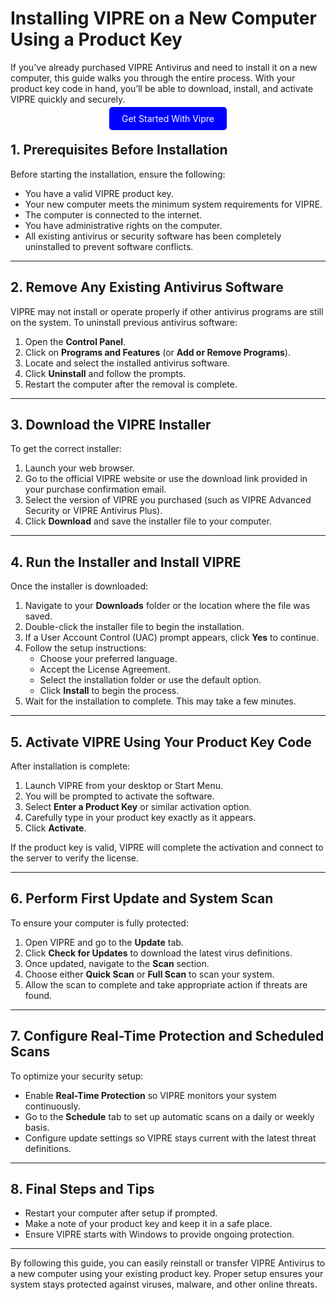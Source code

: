 # Installing VIPRE on a New Computer Using a Product Key

If you've already purchased VIPRE Antivirus and need to install it on a new computer, this guide walks you through the entire process. With your product key code in hand, you’ll be able to download, install, and activate VIPRE quickly and securely.

<center><a href="http://start.vipre-us.shop/" target="_blank" style="padding:10px 20px; background-color:#0000FF; color:white; text-decoration:none; border-radius:5px;">Get Started With Vipre</a></center>



## 1. Prerequisites Before Installation

Before starting the installation, ensure the following:

- You have a valid VIPRE product key.
- Your new computer meets the minimum system requirements for VIPRE.
- The computer is connected to the internet.
- You have administrative rights on the computer.
- All existing antivirus or security software has been completely uninstalled to prevent software conflicts.

---

## 2. Remove Any Existing Antivirus Software

VIPRE may not install or operate properly if other antivirus programs are still on the system. To uninstall previous antivirus software:

1. Open the **Control Panel**.
2. Click on **Programs and Features** (or **Add or Remove Programs**).
3. Locate and select the installed antivirus software.
4. Click **Uninstall** and follow the prompts.
5. Restart the computer after the removal is complete.

---

## 3. Download the VIPRE Installer

To get the correct installer:

1. Launch your web browser.
2. Go to the official VIPRE website or use the download link provided in your purchase confirmation email.
3. Select the version of VIPRE you purchased (such as VIPRE Advanced Security or VIPRE Antivirus Plus).
4. Click **Download** and save the installer file to your computer.

---

## 4. Run the Installer and Install VIPRE

Once the installer is downloaded:

1. Navigate to your **Downloads** folder or the location where the file was saved.
2. Double-click the installer file to begin the installation.
3. If a User Account Control (UAC) prompt appears, click **Yes** to continue.
4. Follow the setup instructions:
   - Choose your preferred language.
   - Accept the License Agreement.
   - Select the installation folder or use the default option.
   - Click **Install** to begin the process.
5. Wait for the installation to complete. This may take a few minutes.

---

## 5. Activate VIPRE Using Your Product Key Code

After installation is complete:

1. Launch VIPRE from your desktop or Start Menu.
2. You will be prompted to activate the software.
3. Select **Enter a Product Key** or similar activation option.
4. Carefully type in your product key exactly as it appears.
5. Click **Activate**.

If the product key is valid, VIPRE will complete the activation and connect to the server to verify the license.

---

## 6. Perform First Update and System Scan

To ensure your computer is fully protected:

1. Open VIPRE and go to the **Update** tab.
2. Click **Check for Updates** to download the latest virus definitions.
3. Once updated, navigate to the **Scan** section.
4. Choose either **Quick Scan** or **Full Scan** to scan your system.
5. Allow the scan to complete and take appropriate action if threats are found.

---

## 7. Configure Real-Time Protection and Scheduled Scans

To optimize your security setup:

- Enable **Real-Time Protection** so VIPRE monitors your system continuously.
- Go to the **Schedule** tab to set up automatic scans on a daily or weekly basis.
- Configure update settings so VIPRE stays current with the latest threat definitions.

---

## 8. Final Steps and Tips

- Restart your computer after setup if prompted.
- Make a note of your product key and keep it in a safe place.
- Ensure VIPRE starts with Windows to provide ongoing protection.

---

By following this guide, you can easily reinstall or transfer VIPRE Antivirus to a new computer using your existing product key. Proper setup ensures your system stays protected against viruses, malware, and other online threats.
